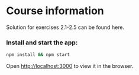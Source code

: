 # Course information

Solution for exercises 2.1-2.5 can be found here.

### Install and start the app:
```sh
npm install && npm start
```

Open [http://localhost:3000](http://localhost:3000) to view it in the browser.
